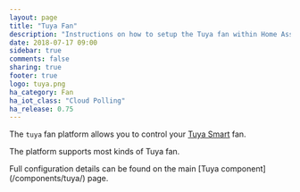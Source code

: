 ```yaml
---
layout: page
title: "Tuya Fan"
description: "Instructions on how to setup the Tuya fan within Home Assistant."
date: 2018-07-17 09:00
sidebar: true
comments: false
sharing: true
footer: true
logo: tuya.png
ha_category: Fan
ha_iot_class: "Cloud Polling"
ha_release: 0.75
---
```



The `tuya` fan platform allows you to control your [Tuya Smart](https://www.tuya.com) fan.

The platform supports most kinds of Tuya fan.

<p class='note'>
Full configuration details can be found on the main [Tuya component](/components/tuya/) page.
</p>